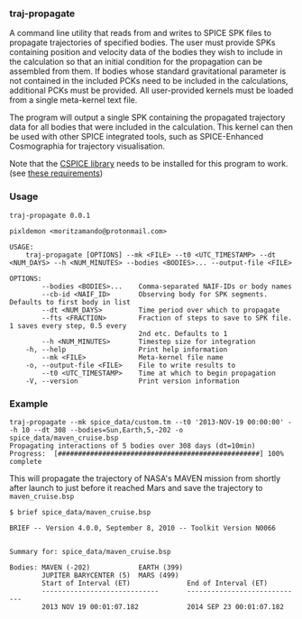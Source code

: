 ### traj-propagate

A command line utility that reads from and writes to SPICE SPK files
to propagate trajectories of specified bodies. The user must provide SPKs containing
position and velocity data of the bodies they wish to include in the calculation so that an initial
condition for the propagation can be assembled from them. If bodies whose standard
gravitational parameter is not contained in the included PCKs need to be included in the
calculations, additional PCKs must be provided. All user-provided kernels must be loaded from
a single meta-kernel text file.

The program will output a single SPK containing the propagated trajectory data for all bodies
that were included in the calculation. This kernel can then be used with other SPICE integrated tools, such
as SPICE-Enhanced Cosmographia for trajectory visualisation.

Note that the [CSPICE library](https://naif.jpl.nasa.gov/naif/toolkit.html) needs to be installed for this program to work. (see [these requirements](https://github.com/gregoirehenry/rust-spice#requirements))

### Usage

```
traj-propagate 0.0.1

pixldemon <moritzamando@protonmail.com>

USAGE:
    traj-propagate [OPTIONS] --mk <FILE> --t0 <UTC_TIMESTAMP> --dt <NUM_DAYS> --h <NUM_MINUTES> --bodies <BODIES>... --output-file <FILE>

OPTIONS:
        --bodies <BODIES>...    Comma-separated NAIF-IDs or body names
        --cb-id <NAIF_ID>       Observing body for SPK segments. Defaults to first body in list
        --dt <NUM_DAYS>         Time period over which to propagate
        --fts <FRACTION>        Fraction of steps to save to SPK file. 1 saves every step, 0.5 every
                                2nd etc. Defaults to 1
        --h <NUM_MINUTES>       Timestep size for integration
    -h, --help                  Print help information
        --mk <FILE>             Meta-kernel file name
    -o, --output-file <FILE>    File to write results to
        --t0 <UTC_TIMESTAMP>    Time at which to begin propagation
    -V, --version               Print version information
```

### Example

```
traj-propagate --mk spice_data/custom.tm --t0 '2013-NOV-19 00:00:00' --h 10 --dt 308 --bodies=Sun,Earth,5,-202 -o spice_data/maven_cruise.bsp
Propagating interactions of 5 bodies over 308 days (dt=10min)
Progress:  [##################################################] 100% complete
```

This will propagate the trajectory of NASA's MAVEN mission from shortly after launch to just before it reached Mars and save the trajectory to `maven_cruise.bsp`

```
$ brief spice_data/maven_cruise.bsp

BRIEF -- Version 4.0.0, September 8, 2010 -- Toolkit Version N0066


Summary for: spice_data/maven_cruise.bsp

Bodies: MAVEN (-202)            EARTH (399)
        JUPITER BARYCENTER (5)  MARS (499)
        Start of Interval (ET)              End of Interval (ET)
        -----------------------------       -----------------------------
        2013 NOV 19 00:01:07.182            2014 SEP 23 00:01:07.182
```

